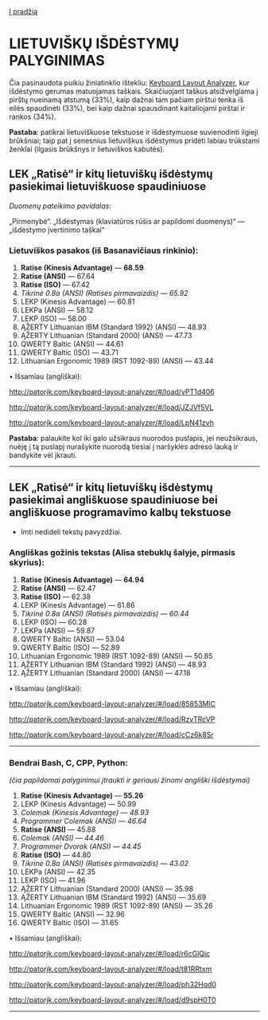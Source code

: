 [Į pradžią](../README.md)


# LIETUVIŠKŲ IŠDĖSTYMŲ PALYGINIMAS

Čia pasinaudota puikiu žiniatinklio ištekliu: [Keyboard Layout Analyzer](http://patorjk.com/keyboard-layout-analyzer/#/main), kur išdėstymo gerumas matuojamas taškais. Skaičiuojant taškus atsižvelgiama į pirštų nueinamą atstumą (33%), kaip dažnai tam pačiam pirštui tenka iš eilės spaudinėti (33%), bei kaip dažnai spausdinant kaitaliojami pirštai ir rankos (34%).

__Pastaba__: patikrai lietuviškuose tekstuose ir išdėstymuose suvienodinti ilgieji brūkšniai; taip pat į senesnius lietuviškus išdėstymus pridėti labiau trūkstami ženklai (ilgasis brūkšnys ir lietuviškos kabutės).


## LEK „Ratisė“ ir kitų lietuviškų išdėstymų pasiekimai lietuviškuose spaudiniuose

 _Duomenų pateikimo pavidalas:_

„Pirmenybė“. „Išdėstymas (klaviatūros rūšis ar papildomi duomenys)“ — „išdėstymo įvertinimo taškai“

### Lietuviškos pasakos (iš Basanavičiaus rinkinio):

1. __Ratise (Kinesis Advantage)__ — __68.59__
2. __Ratise (ANSI)__ — 67.64
3. __Ratise (ISO)__ — 67.42
4. _Tikrinė 0.8a (ANSI) (Ratisės pirmavaizdis) — 65.92_
5. LEKP (Kinesis Advantage) — 60.81
6. LEKPa (ANSI) — 58.12
7. LEKP (ISO) — 58.00
8. ĄŽERTY Lithuanian IBM (Standard 1992) (ANSI) — 48.93
9. ĄŽERTY Lithuanian (Standard 2000) (ANSI) — 47.73
10. QWERTY Baltic (ANSI) — 44.61
11. QWERTY Baltic (ISO) — 43.71
12. Lithuanian Ergonomic 1989 (RST 1092-89) (ANSI) — 43.44


• Išsamiau (angliškai):

http://patorjk.com/keyboard-layout-analyzer/#/load/vPT1d406

http://patorjk.com/keyboard-layout-analyzer/#/load/JZJVf5VL

http://patorjk.com/keyboard-layout-analyzer/#/load/LpN41zvh

__Pastaba__: palaukite kol iki galo užsikraus nuorodos puslapis, jei neužsikraus, nuėję į tą puslapį nurašykite nuorodą tiesiai į naršyklės adreso lauką ir bandykite vėl įkrauti.

------------------------------

## LEK „Ratisė“ ir kitų lietuviškų išdėstymų pasiekimai angliškuose spaudiniuose bei angliškuose programavimo kalbų tekstuose

+ Imti nedideli tekstų pavyzdžiai.

### Angliškas gožinis tekstas (Alisa stebuklų šalyje, pirmasis skyrius):

1. __Ratise (Kinesis Advantage)__ — __64.94__
2. __Ratise (ANSI)__ — 62.47
3. __Ratise (ISO)__ — 62.38
4. LEKP (Kinesis Advantage) — 61.86
5. _Tikrinė 0.8a (ANSI) (Ratisės pirmavaizdis) — 60.44_
6. LEKP (ISO) — 60.28
7. LEKPa (ANSI) — 59.87
8. QWERTY Baltic (ANSI) — 53.04
9. QWERTY Baltic (ISO) — 52.89
10. Lithuanian Ergonomic 1989 (RST 1092-89) (ANSI) — 50.85
11. ĄŽERTY Lithuanian IBM (Standard 1992) (ANSI) — 48.93
12. ĄŽERTY Lithuanian (Standard 2000) (ANSI) — 47.18


• Išsamiau (angliškai):

http://patorjk.com/keyboard-layout-analyzer/#/load/85853MlC

http://patorjk.com/keyboard-layout-analyzer/#/load/RzvTRcVP

http://patorjk.com/keyboard-layout-analyzer/#/load/cCz6k8Sr

------------------------------
### Bendrai Bash, C, CPP, Python:

_(čia papildomai palyginimui įtraukti ir geriausi žinomi angliški išdėstymai)_

1. __Ratise (Kinesis Advantage)__ — __55.26__
2. LEKP (Kinesis Advantage) — 50.99
3. _Colemak (Kinesis Advantage) — 48.93_
4. _Programmer Colemak (ANSI) — 46.64_
5. __Ratise (ANSI)__ — 45.88
6. _Colemak (ANSI) — 44.46_
7. _Programmer Dvorak (ANSI) — 44.45_
8. __Ratise (ISO)__ — 44.80
9. _Tikrinė 0.8a (ANSI) (Ratisės pirmavaizdis) — 43.02_
10. LEKPa (ANSI) — 42.35
11. LEKP (ISO) — 41.96
12. ĄŽERTY Lithuanian (Standard 2000) (ANSI) — 35.98
13. ĄŽERTY Lithuanian IBM (Standard 1992) (ANSI) — 35.69
14. Lithuanian Ergonomic 1989 (RST 1092-89) (ANSI) — 35.26
15. QWERTY Baltic (ANSI) — 32.96
16. QWERTY Baltic (ISO) — 31.65


• Išsamiau (angliškai):

http://patorjk.com/keyboard-layout-analyzer/#/load/r6cGlQjc

http://patorjk.com/keyboard-layout-analyzer/#/load/t81RRtxm

http://patorjk.com/keyboard-layout-analyzer/#/load/ph32Hqd0

http://patorjk.com/keyboard-layout-analyzer/#/load/d9spH0T0

------------------------------
